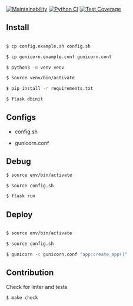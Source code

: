 [![Maintainability](https://api.codeclimate.com/v1/badges/a096eddf8f8dbfdbd05b/maintainability)](https://codeclimate.com/github/gunlinux/gunlinux.ru/maintainability)
[![Python CI](https://github.com/gunlinux/gunlinux.ru/actions/workflows/main.yml/badge.svg)](https://github.com/gunlinux/gunlinux.ru/actions/workflows/main.yml)
[![Test Coverage](https://api.codeclimate.com/v1/badges/a096eddf8f8dbfdbd05b/test_coverage)](https://codeclimate.com/github/gunlinux/gunlinux.ru/test_coverage)

## Install


```bash

$ cp config.example.sh config.sh

$ cp gunicorn.example.conf gunicorn.conf

$ python3 -m venv venv

$ source venv/bin/activate

$ pip install -r requirements.txt 

$ flask dbinit

```

## Configs

* config.sh

* gunicorn.conf

## Debug

```bash 
$ source env/bin/activate

$ source config.sh

$ flask run
```

## Deploy

```bash

$ source env/bin/activate

$ source config.sh

$ gunicorn -c gunicorn.conf "app:create_app()" 

```

## Contribution

Check for linter and tests

`$ make check`
